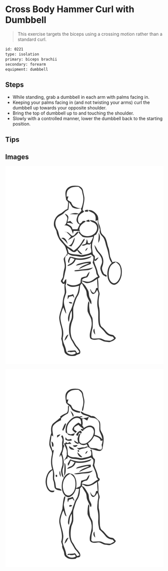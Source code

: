 # Cross Body Hammer Curl with Dumbbell

> This exercise targets the biceps using a crossing motion rather than a standard curl.

``` 
id: 0221 
type: isolation 
primary: biceps brachii 
secondary: forearm 
equipment: dumbbell 
``` 


## Steps


 - While standing, grab a dumbbell in each arm with palms facing in.
 - Keeping your palms facing in (and not twisting your arms) curl the dumbbell up towards your opposite shoulder.
 - Bring the top of dumbbell up to and touching the shoulder.
 - Slowly with a controlled manner, lower the dumbbell back to the starting position.

## Tips



## Images

![](./../svg/0221-relaxation.svg "")

![](./../svg/0221-tension.svg "")

